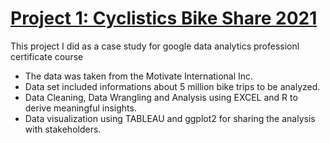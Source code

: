 

# [Project 1: Cyclistics Bike Share 2021](https://public.tableau.com/app/profile/ankit.arya/viz/CyclisticBikeShareTrips/CyclisticDashboard)

This project I did as a case study for google data analytics professionl certificate course

* The data was taken from the Motivate International Inc.
* Data set included informations about 5 million bike trips to be analyzed.
* Data Cleaning, Data Wrangling and Analysis using EXCEL and R to derive meaningful insights.
* Data visualization using TABLEAU and ggplot2 for sharing the analysis with stakeholders.
